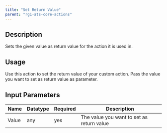 ```yaml
---
title: "Set Return Value"
parent: "rg1-ats-core-actions"
---
```


## Description

Sets the given value as return value for the action it is used in.

## Usage

Use this action to set the return value of your custom action.
Pass the value you want to set as return value as parameter.

## Input Parameters

Name | Datatype | Required | Description
---- | -------- | ------- |---------------
Value | any | yes | The value you want to set as return value
